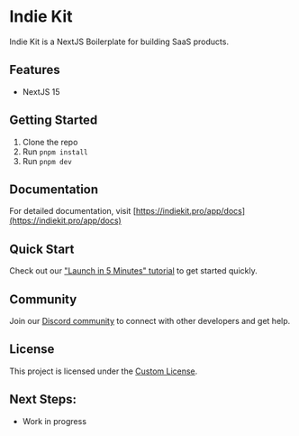 # Indie Kit

Indie Kit is a NextJS Boilerplate for building SaaS products.

## Features

- NextJS 15

## Getting Started

1. Clone the repo
2. Run `pnpm install`
3. Run `pnpm dev`

## Documentation

For detailed documentation, visit [https://indiekit.pro/app/docs](https://indiekit.pro/app/docs)

## Quick Start

Check out our ["Launch in 5 Minutes" tutorial](https://indiekit.pro/app/docs/tutorials/launch-in-5-minutes) to get started quickly.

## Community

Join our [Discord community](https://indiekit.pro/app) to connect with other developers and get help.

## License

This project is licensed under the [Custom License](LICENSE).

## Next Steps:

- Work in progress